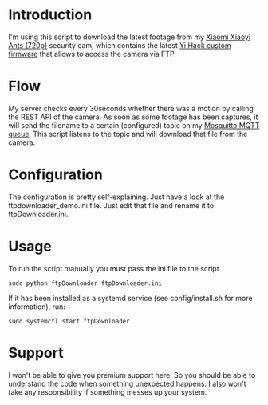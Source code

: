 Introduction
============
I'm using this script to download the latest footage from my [Xiaomi Xiaoyi Ants (720p)](http://www.yitechnology.com/homecamera.php?id=1) security cam, which contains the latest [Yi Hack custom firmware](https://github.com/fritz-smh/yi-hack/) that allows to access the camera via FTP.

Flow
====
My server checks every 30seconds whether there was a motion by calling the REST API of the camera. As soon as some footage has been captures, it will send the filename to a certain (configured) topic on my [Mosquitto MQTT queue](http://mosquitto.org/). This script listens to the topic and will download that file from the camera.

Configuration
=============
The configuration is pretty self-explaining. Just have a look at the ftpdownloader_demo.ini file. Just edit that file and rename it to ftpDownloader.ini.

Usage
=====
To run the script manually you must pass the ini file to the script.

`sudo python ftpDownloader ftpDownloader.ini`

If it has been installed as a systemd service (see config/install.sh for more information), run:

`sudo systemctl start ftpDownloader`

# Support
I won't be able to give you premium support here. So you should be able to understand the code when something unexpected happens. I also won't take any responsibility if something messes up your system.
